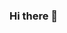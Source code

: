 ### Hi there 👋

<!--
**tik-sargsyan/tik-sargsyan** is a ✨ _special_ ✨ repository because its `README.md` (this file) appears on your GitHub profile.

### I am Tigran, product operations manager with a keen interest in leadership, management and emotional intelligence.
Here are some ideas to get you started:

- 🔭 I’m currently working in Picsart as a Product Operations Manager.
- 🌱 I’m currently learning Data, Product and Tech.
- 👯 I’m looking to collaborate on pair to pair learning.
- 🤔 I’m looking for help with leadership experience.
- 💬 Ask me about whatever you want.
- 📫 How to reach me: Linkedin
- 😄 Pronouns:
- ⚡ Fun fact:
-->
